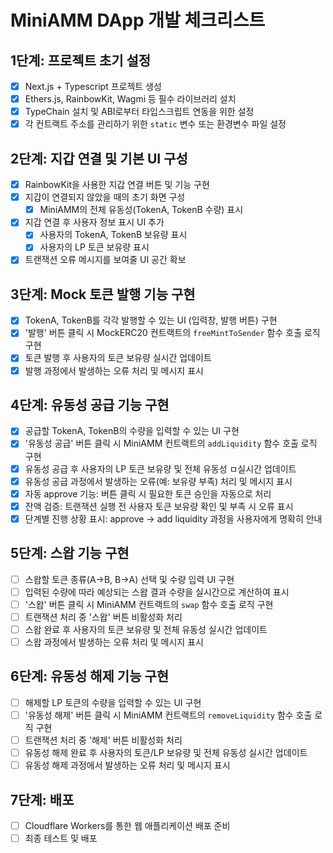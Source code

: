 # MiniAMM DApp 개발 체크리스트

## 1단계: 프로젝트 초기 설정
- [x] Next.js + Typescript 프로젝트 생성
- [x] Ethers.js, RainbowKit, Wagmi 등 필수 라이브러리 설치
- [x] TypeChain 설치 및 ABI로부터 타입스크립트 연동을 위한 설정
- [x] 각 컨트랙트 주소를 관리하기 위한 `static` 변수 또는 환경변수 파일 설정

## 2단계: 지갑 연결 및 기본 UI 구성
- [x] RainbowKit을 사용한 지갑 연결 버튼 및 기능 구현
- [x] 지갑이 연결되지 않았을 때의 초기 화면 구성
    - [x] MiniAMM의 전체 유동성(TokenA, TokenB 수량) 표시
- [x] 지갑 연결 후 사용자 정보 표시 UI 추가
    - [x] 사용자의 TokenA, TokenB 보유량 표시
    - [x] 사용자의 LP 토큰 보유량 표시
- [x] 트랜잭션 오류 메시지를 보여줄 UI 공간 확보

## 3단계: Mock 토큰 발행 기능 구현
- [x] TokenA, TokenB를 각각 발행할 수 있는 UI (입력창, 발행 버튼) 구현
- [x] '발행' 버튼 클릭 시 MockERC20 컨트랙트의 `freeMintToSender` 함수 호출 로직 구현
- [x] 토큰 발행 후 사용자의 토큰 보유량 실시간 업데이트
- [x] 발행 과정에서 발생하는 오류 처리 및 메시지 표시

## 4단계: 유동성 공급 기능 구현
- [x] 공급할 TokenA, TokenB의 수량을 입력할 수 있는 UI 구현
- [x] '유동성 공급' 버튼 클릭 시 MiniAMM 컨트랙트의 `addLiquidity` 함수 호출 로직 구현
- [x] 유동성 공급 후 사용자의 LP 토큰 보유량 및 전체 유동성 ㅁ실시간 업데이트
- [x] 유동성 공급 과정에서 발생하는 오류(예: 보유량 부족) 처리 및 메시지 표시
- [x] 자동 approve 기능: 버튼 클릭 시 필요한 토큰 승인을 자동으로 처리
- [x] 잔액 검증: 트랜잭션 실행 전 사용자 토큰 보유량 확인 및 부족 시 오류 표시
- [x] 단계별 진행 상황 표시: approve → add liquidity 과정을 사용자에게 명확히 안내

## 5단계: 스왑 기능 구현
- [ ] 스왑할 토큰 종류(A→B, B→A) 선택 및 수량 입력 UI 구현
- [ ] 입력된 수량에 따라 예상되는 스왑 결과 수량을 실시간으로 계산하여 표시
- [ ] '스왑' 버튼 클릭 시 MiniAMM 컨트랙트의 `swap` 함수 호출 로직 구현
- [ ] 트랜잭션 처리 중 '스왑' 버튼 비활성화 처리
- [ ] 스왑 완료 후 사용자의 토큰 보유량 및 전체 유동성 실시간 업데이트
- [ ] 스왑 과정에서 발생하는 오류 처리 및 메시지 표시

## 6단계: 유동성 해제 기능 구현
- [ ] 해제할 LP 토큰의 수량을 입력할 수 있는 UI 구현
- [ ] '유동성 해제' 버튼 클릭 시 MiniAMM 컨트랙트의 `removeLiquidity` 함수 호출 로직 구현
- [ ] 트랜잭션 처리 중 '해제' 버튼 비활성화 처리
- [ ] 유동성 해제 완료 후 사용자의 토큰/LP 보유량 및 전체 유동성 실시간 업데이트
- [ ] 유동성 해제 과정에서 발생하는 오류 처리 및 메시지 표시

## 7단계: 배포
- [ ] Cloudflare Workers를 통한 웹 애플리케이션 배포 준비
- [ ] 최종 테스트 및 배포
